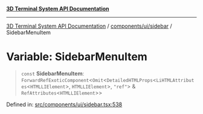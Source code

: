 [**3D Terminal System API Documentation**](../../../../README.md)

***

[3D Terminal System API Documentation](../../../../README.md) / [components/ui/sidebar](../README.md) / SidebarMenuItem

# Variable: SidebarMenuItem

> `const` **SidebarMenuItem**: `ForwardRefExoticComponent`\<`Omit`\<`DetailedHTMLProps`\<`LiHTMLAttributes`\<`HTMLLIElement`\>, `HTMLLIElement`\>, `"ref"`\> & `RefAttributes`\<`HTMLLIElement`\>\>

Defined in: [src/components/ui/sidebar.tsx:538](https://github.com/Dicommunitas/ThreeJS_Terminal_3D2/blob/97ab9f0ae2e42171aa40996aacad796786af9976/src/components/ui/sidebar.tsx#L538)
